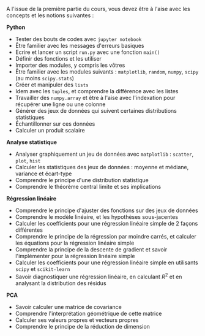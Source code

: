
A l'issue de la première partie du cours, vous devez être à l'aise avec les concepts et les notions suivantes :


**Python**
+ Tester des bouts de codes avec `jupyter notebook`
+ Être familier avec les messages d'erreurs basiques
+ Ecrire et lancer un script `run.py` avec une fonction `main()`
+ Définir des fonctions et les utiliser
+ Importer des modules, y compris les vôtres
+ Être familier avec les modules suivants : `matplotlib`, `random`, `numpy`, `scipy` (au moins `scipy.stats`)
+ Créer et manipuler des `lists` 
+ Idem avec les `tuples`, et comprendre la différence avec les listes
+ Travailler des `numpy.array` et être à l'aise avec l'indexation pour récupérer une ligne ou une colonne
+ Générer des jeux de données qui suivent certaines distributions statistiques
+ Échantillonner sur ces données
+ Calculer un produit scalaire

**Analyse statistique**
+ Analyser graphiquement un jeu de données avec `matplotlib` : `scatter`, `plot`, `hist`
+ Calculer les statistiques des jeux de données : moyenne et médiane, variance et écart-type
+ Comprendre le principe d'une distribution statistique
+ Comprendre le théorème central limite et ses implications

**Régression linéaire**
+ Comprendre le principe d'ajuster des fonctions sur des jeux de données
+ Comprendre le modèle linéaire, et les hypothèses sous-jacentes
+ Calculer les coefficients pour une régression linéaire simple de 2 façons différentes
+ Comprendre le principe de la régression par moindre carrés, et calculer les équations pour la régression linéaire simple
+ Comprendre la principe de la descente de gradient et savoir l'implémenter pour la régression linéaire simple
+ Calculer les coefficients pour une régression linéaire simple en utilisants `scipy` et `scikit-learn`
+ Savoir diagnostiquer une régression linéaire, en calculant $R^2$ et en analysant la distribution des résidus


**PCA**
+ Savoir calculer une matrice de covariance
+ Comprendre l'interprétation géométrique de cette matrice
+ Calculer ses valeurs propres et vecteurs propres
+ Comprendre le principe de la réduction de dimension
